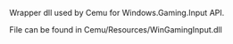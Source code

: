 Wrapper dll used by Cemu for Windows.Gaming.Input API.

File can be found in Cemu/Resources/WinGamingInput.dll
